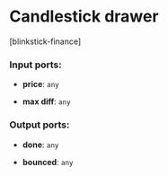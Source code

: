 # Candlestick drawer

[blinkstick-finance]

### Input ports:

* __price__: `any`


* __max diff__: `any`

### Output ports:

* __done__: `any`


* __bounced__: `any`

